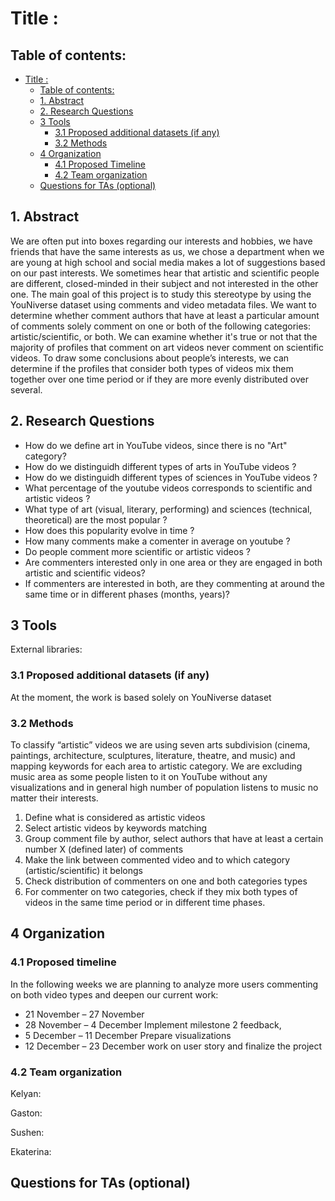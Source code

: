 # Title :

## Table of contents:
- [Title :](#title-)
  - [Table of contents:](#table-of-contents)
  - [1. Abstract](#1-abstract)
  - [2. Research Questions](#2-research-questions)
  - [3 Tools](#3-tools)
    - [3.1 Proposed additional datasets (if any)](#31-proposed-additional-datasets-if-any)
    - [3.2 Methods](#32-methods)
  - [4 Organization](#4-organization)
    - [4.1 Proposed Timeline](#41-proposed-timeline)
    - [4.2 Team organization](#42-team-organization)
  - [Questions for TAs (optional)](#questions-for-tas-optional)


## 1. Abstract
We are often put into boxes regarding our interests and hobbies, we have friends that have the same interests as us, we chose a department when we are young at high school and social media makes a lot of suggestions based on our past interests. We sometimes hear that artistic and scientific people are different, closed-minded in their subject and not interested in the other one. The main goal of this project is to study this stereotype by using the YouNiverse dataset using comments and video metadata files. We want to determine whether comment authors that have at least a particular amount of comments solely comment on one or both of the following categories: artistic/scientific, or both. We can examine whether it's true or not that the majority of profiles that comment on art videos never comment on scientific videos. To draw some conclusions about people’s interests, we can determine if the profiles that consider both types of videos mix them together over one time period or if they are more evenly distributed over several.

## 2. Research Questions
- How do we define art in YouTube videos, since there is no "Art" category?
- How do we distinguidh different types of arts in YouTube videos ?
- How do we distinguidh different types of sciences in YouTube videos ?
- What percentage of the youtube videos corresponds to scientific and artistic videos ?
- What type of art (visual, literary, performing) and sciences (technical, theoretical) are the most popular ?
- How does this popularity evolve in time ?
- How many comments make a comenter in average on youtube ?
- Do people comment more scientific or artistic videos ?
- Are commenters interested only in one area or they are engaged in both artistic and scientific videos?
- If commenters are interested in both, are they commenting at around the same time or in different phases (months, years)?

## 3 Tools
External libraries:

### 3.1 Proposed additional datasets (if any)
At the moment, the work is based solely on YouNiverse dataset

### 3.2 Methods
To classify “artistic” videos we are using seven arts subdivision (cinema, paintings, architecture, sculptures, literature, theatre, and music) and mapping keywords for each area to artistic category. We are excluding music area as some people listen to it on YouTube without any visualizations and in general high number of population listens to music no matter their interests. 
1.	Define what is considered as artistic videos
2.	Select artistic videos by keywords matching
3.	Group comment file by author, select authors that have at least a certain number X (defined later) of comments
4.	Make the link between commented video and to which category (artistic/scientific) it belongs
5.	Check distribution of commenters on one and both categories types
6.	For commenter on two categories, check if they mix both types of videos in the same time period or in different time phases.

## 4 Organization
### 4.1 Proposed timeline
In the following weeks we are planning to analyze more users commenting on both video types and deepen our current work:
* 21 November – 27 November 
* 28 November – 4 December Implement milestone 2 feedback, 
* 5 December – 11 December Prepare visualizations
* 12 December – 23 December work on user story and finalize the project
### 4.2 Team organization

Kelyan:

Gaston:

Sushen:

Ekaterina:

## Questions for TAs (optional)